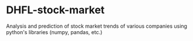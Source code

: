 # DHFL-stock-market
Analysis and prediction of stock market trends of various companies using python's libraries (numpy, pandas, etc.)
